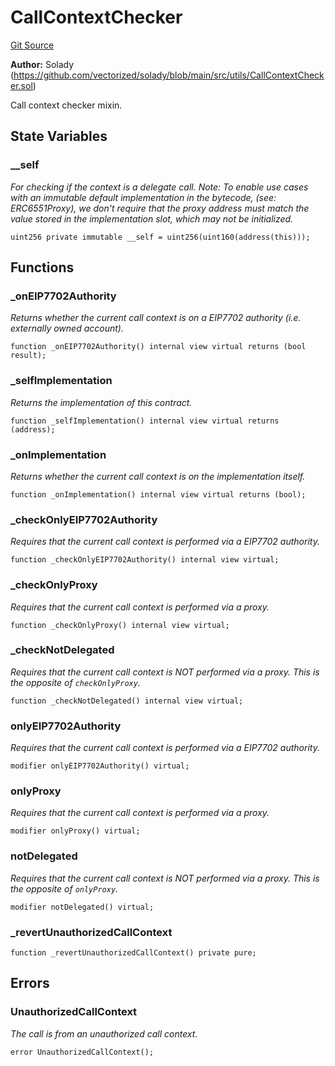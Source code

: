 # CallContextChecker
[Git Source](https://github.com/VerisLabs/KAM/blob/bbd875989135c7d3f313fa3fcc61e94d6afb4346/src/vendor/UUPSUpgradeable.sol)

**Author:**
Solady (https://github.com/vectorized/solady/blob/main/src/utils/CallContextChecker.sol)

Call context checker mixin.


## State Variables
### __self
*For checking if the context is a delegate call.
Note: To enable use cases with an immutable default implementation in the bytecode,
(see: ERC6551Proxy), we don't require that the proxy address must match the
value stored in the implementation slot, which may not be initialized.*


```solidity
uint256 private immutable __self = uint256(uint160(address(this)));
```


## Functions
### _onEIP7702Authority

*Returns whether the current call context is on a EIP7702 authority
(i.e. externally owned account).*


```solidity
function _onEIP7702Authority() internal view virtual returns (bool result);
```

### _selfImplementation

*Returns the implementation of this contract.*


```solidity
function _selfImplementation() internal view virtual returns (address);
```

### _onImplementation

*Returns whether the current call context is on the implementation itself.*


```solidity
function _onImplementation() internal view virtual returns (bool);
```

### _checkOnlyEIP7702Authority

*Requires that the current call context is performed via a EIP7702 authority.*


```solidity
function _checkOnlyEIP7702Authority() internal view virtual;
```

### _checkOnlyProxy

*Requires that the current call context is performed via a proxy.*


```solidity
function _checkOnlyProxy() internal view virtual;
```

### _checkNotDelegated

*Requires that the current call context is NOT performed via a proxy.
This is the opposite of `checkOnlyProxy`.*


```solidity
function _checkNotDelegated() internal view virtual;
```

### onlyEIP7702Authority

*Requires that the current call context is performed via a EIP7702 authority.*


```solidity
modifier onlyEIP7702Authority() virtual;
```

### onlyProxy

*Requires that the current call context is performed via a proxy.*


```solidity
modifier onlyProxy() virtual;
```

### notDelegated

*Requires that the current call context is NOT performed via a proxy.
This is the opposite of `onlyProxy`.*


```solidity
modifier notDelegated() virtual;
```

### _revertUnauthorizedCallContext


```solidity
function _revertUnauthorizedCallContext() private pure;
```

## Errors
### UnauthorizedCallContext
*The call is from an unauthorized call context.*


```solidity
error UnauthorizedCallContext();
```

